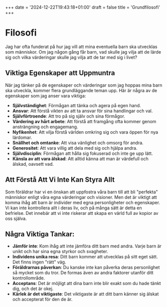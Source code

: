 +++
date = '2024-12-22T19:43:18+01:00'
draft = false
title = 'Grundfilosofi'
+++

# Filosofi
Jag har ofta funderat på hur jag vill att mina eventuella barn ska utvecklas som människor. Om jag någon gång får barn, vad skulle jag vilja att de lärde sig och vilka värderingar skulle jag vilja att de tar med sig i livet?

## Viktiga Egenskaper att Uppmuntra
När jag tänker på de egenskaper och värderingar som jag hoppas mina barn ska utveckla, kommer flera grundläggande teman upp. Här är några av de egenskaper som jag anser vara viktiga:

 - **Självständighet**: Förmågan att tänka och agera på egen hand.
 - **Ansvar**: Att förstå vikten av att ta ansvar för sina handlingar och val.
 - **Självförtroende**: Att tro på sig själv och sina förmågor.
 - **Värdering av hårt arbete**: Att förstå att framgång ofta kommer genom ansträngning och engagemang.
 - **Nyfikenhet**: Att vilja förstå världen omkring sig och vara öppen för nya lärdomar.
 - **Snällhet och omtanke**: Att visa vänlighet och omsorg för andra.
 - **Generositet**: Att vara villig att dela med sig och hjälpa andra.
 - **Självdisciplin**: Förmågan att hålla sig fokuserad och inte ge upp lätt.
  - **Känsla av att vara älskad**: Att alltid känna att man är värdefull och älskad, oavsett vad.

## Att Förstå Att Vi Inte Kan Styra Allt

Som föräldrar har vi en önskan att uppfostra våra barn till att bli "perfekta" människor enligt våra egna värderingar och visioner. Men det är viktigt att komma ihåg att barn är individer med egna personligheter och egenskaper. Vi kan inte kontrollera allt i deras liv, och på många sätt är detta en befrielse. Det innebär att vi inte riskerar att skapa en värld full av kopior av oss själva.

## Några Viktiga Tankar:
 - **Jämför inte**: Kom ihåg att inte jämföra ditt barn med andra. Varje barn är unikt och har sina egna styrkor och svagheter.
 - **Individens unika resa**: Ditt barn kommer att utvecklas på sitt eget sätt. Det finns ingen "rätt" väg.
 - **Föräldrarnas påverkan**: Du kanske inte kan påverka deras personlighet så mycket som du tror. De formas även av andra faktorer utanför ditt kontrollområde.
 - **Acceptans**: Det är möjligt att dina barn inte blir exakt som du hade tänkt dig, och det är okej.
 - **Kärlek är det viktigaste**: Det viktigaste är att ditt barn känner sig älskat och accepterat för den de är.